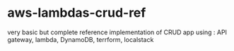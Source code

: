 # aws-lambdas-crud-ref
very basic but complete reference implementation of CRUD app using : API gateway, lambda, DynamoDB, terrform, localstack
